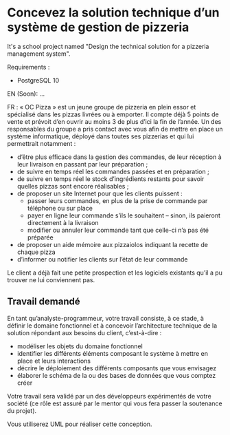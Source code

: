 # Concevez la solution technique d’un système de gestion de pizzeria

It's a school project named "Design the technical solution for a pizzeria management system".

Requirements :
- PostgreSQL 10


EN (Soon):
...

FR :
« OC Pizza » est un jeune groupe de pizzeria en plein essor et spécialisé dans les pizzas livrées ou à emporter. Il compte déjà 5 points de vente et prévoit d’en ouvrir au moins 3 de plus d’ici la fin de l’année. Un des responsables du groupe a pris contact avec vous afin de mettre en place un système informatique, déployé dans toutes ses pizzerias et qui lui permettrait notamment :

-   d’être plus efficace dans la gestion des commandes, de leur réception à leur livraison en passant par leur préparation ;
-   de suivre en temps réel les commandes passées et en préparation ;
-   de suivre en temps réel le stock d’ingrédients restants pour savoir quelles pizzas sont encore réalisables ;
-   de proposer un site Internet pour que les clients puissent :
    -   passer leurs commandes, en plus de la prise de commande par téléphone ou sur place
    -   payer en ligne leur commande s’ils le souhaitent – sinon, ils paieront directement à la livraison
    -   modifier ou annuler leur commande tant que celle-ci n’a pas été préparée
-   de proposer un aide mémoire aux pizzaiolos indiquant la recette de chaque pizza
-   d’informer ou notifier les clients sur l’état de leur commande

Le client a déjà fait une petite prospection et les logiciels existants qu’il a pu trouver ne lui conviennent pas.

## Travail demandé

En tant qu’analyste-programmeur, votre travail consiste, à ce stade, à définir le domaine fonctionnel et à concevoir l’architecture technique de la solution répondant aux besoins du client, c’est-à-dire :

-   modéliser les objets du domaine fonctionnel
-   identifier les différents éléments composant le système à mettre en place et leurs interactions
-   décrire le déploiement des différents composants que vous envisagez
-   élaborer le schéma de la ou des bases de données que vous comptez créer

Votre travail sera validé par un des développeurs expérimentés de votre société (ce rôle est assuré par le mentor qui vous fera passer la soutenance du projet).

Vous utiliserez UML pour réaliser cette conception.
